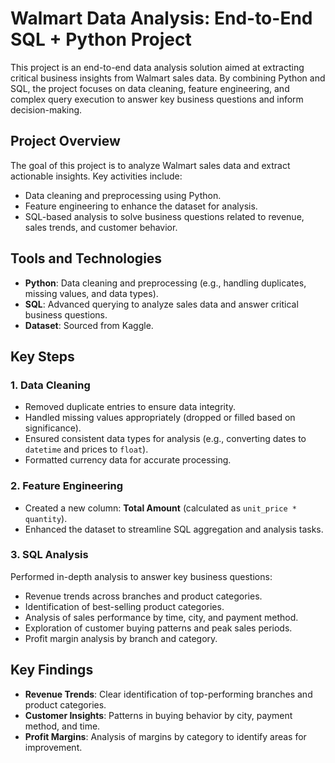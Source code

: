 # Walmart Data Analysis: End-to-End SQL + Python Project  

This project is an end-to-end data analysis solution aimed at extracting critical business insights from Walmart sales data. By combining Python and SQL, the project focuses on data cleaning, feature engineering, and complex query execution to answer key business questions and inform decision-making.  

## Project Overview  
The goal of this project is to analyze Walmart sales data and extract actionable insights. Key activities include:  
- Data cleaning and preprocessing using Python.  
- Feature engineering to enhance the dataset for analysis.  
- SQL-based analysis to solve business questions related to revenue, sales trends, and customer behavior.  

## Tools and Technologies  
- **Python**: Data cleaning and preprocessing (e.g., handling duplicates, missing values, and data types).  
- **SQL**: Advanced querying to analyze sales data and answer critical business questions.  
- **Dataset**: Sourced from Kaggle.  

## Key Steps  
### 1. Data Cleaning  
- Removed duplicate entries to ensure data integrity.  
- Handled missing values appropriately (dropped or filled based on significance).  
- Ensured consistent data types for analysis (e.g., converting dates to `datetime` and prices to `float`).  
- Formatted currency data for accurate processing.  

### 2. Feature Engineering  
- Created a new column: **Total Amount** (calculated as `unit_price * quantity`).  
- Enhanced the dataset to streamline SQL aggregation and analysis tasks.  

### 3. SQL Analysis  
Performed in-depth analysis to answer key business questions:  
- Revenue trends across branches and product categories.  
- Identification of best-selling product categories.  
- Analysis of sales performance by time, city, and payment method.  
- Exploration of customer buying patterns and peak sales periods.  
- Profit margin analysis by branch and category.  

## Key Findings  
- **Revenue Trends**: Clear identification of top-performing branches and product categories.  
- **Customer Insights**: Patterns in buying behavior by city, payment method, and time.  
- **Profit Margins**: Analysis of margins by category to identify areas for improvement.  
